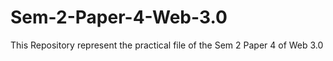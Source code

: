 # Sem-2-Paper-4-Web-3.0
This Repository represent the practical file of the Sem 2 Paper 4 of Web 3.0
